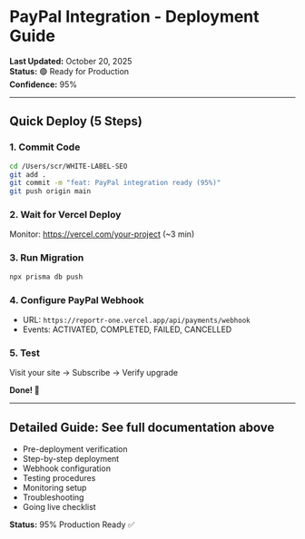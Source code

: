 # PayPal Integration - Deployment Guide

**Last Updated:** October 20, 2025  
**Status:** 🟢 Ready for Production  
**Confidence:** 95%  

---

## Quick Deploy (5 Steps)

### 1. Commit Code
```bash
cd /Users/scr/WHITE-LABEL-SEO
git add .
git commit -m "feat: PayPal integration ready (95%)"
git push origin main
```

### 2. Wait for Vercel Deploy
Monitor: https://vercel.com/your-project (~3 min)

### 3. Run Migration
```bash
npx prisma db push
```

### 4. Configure PayPal Webhook
- URL: `https://reportr-one.vercel.app/api/payments/webhook`
- Events: ACTIVATED, COMPLETED, FAILED, CANCELLED

### 5. Test
Visit your site → Subscribe → Verify upgrade

**Done! 🎉**

---

## Detailed Guide: See full documentation above
- Pre-deployment verification
- Step-by-step deployment
- Webhook configuration
- Testing procedures
- Monitoring setup
- Troubleshooting
- Going live checklist

**Status:** 95% Production Ready ✅
